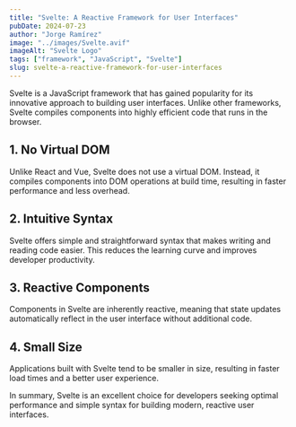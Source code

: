 ```yaml
---
title: "Svelte: A Reactive Framework for User Interfaces"
pubDate: 2024-07-23
author: "Jorge Ramírez"
image: "../images/Svelte.avif"
imageAlt: "Svelte Logo"
tags: ["framework", "JavaScript", "Svelte"]
slug: svelte-a-reactive-framework-for-user-interfaces
---
```


Svelte is a JavaScript framework that has gained popularity for its innovative approach to building user interfaces. Unlike other frameworks, Svelte compiles components into highly efficient code that runs in the browser.

## 1. No Virtual DOM

Unlike React and Vue, Svelte does not use a virtual DOM. Instead, it compiles components into DOM operations at build time, resulting in faster performance and less overhead.

## 2. Intuitive Syntax

Svelte offers simple and straightforward syntax that makes writing and reading code easier. This reduces the learning curve and improves developer productivity.

## 3. Reactive Components

Components in Svelte are inherently reactive, meaning that state updates automatically reflect in the user interface without additional code.

## 4. Small Size

Applications built with Svelte tend to be smaller in size, resulting in faster load times and a better user experience.

In summary, Svelte is an excellent choice for developers seeking optimal performance and simple syntax for building modern, reactive user interfaces.
